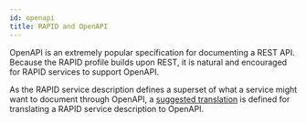 ```yaml
---
id: openapi
title: RAPID and OpenAPI
---
```


OpenAPI is an extremely popular specification for documenting a REST API.
Because the RAPID profile builds upon REST, it is natural and encouraged for RAPID services to support OpenAPI.

As the RAPID service description defines a superset of what a service might want to document through OpenAPI,
a [suggested translation](http://docs.oasis-open.org/odata/odata-openapi/v1.0/odata-openapi-v1.0.html) is defined for translating a RAPID service description to OpenAPI.
